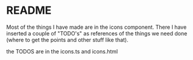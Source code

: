 # README #

Most of the things I have made are in the icons component.
There I have inserted a couple of "TODO's" as references of the things we need done (where to get the points and other stuff like that).

the TODOS are in the icons.ts and icons.html